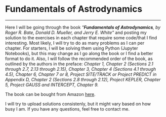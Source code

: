 # Fundamentals of Astrodynamics
---


Here I will be going through the book _"**Fundamentals of Astrodynamics**, by Roger R. Bate, Donald D. Mueller, and Jerry E. White"_ and posting my solution to the exercises in each chapter that require some code/that I find interesting. Most likely, I will try to do as many problems as I can per chapter. For starters, I will be solving them using Python (Jupyter Notebooks), but this may change as I go along the book or I find a better format to do it. Also, I will follow the recommended order of the book, as outlined by the authors in the preface: *Chapter 1, Chapter 2 (Sections 2.1 through 2.7, 2.13 through 2.15), Chapter 3, Chapter 4 (Sections 4.1 through 4.5), Chapter 6, Chapter 7 or 8, Project SITE/TRACK or Project PREDICT in Appendix D, Chapter 2 (Sections 2.8 through 2.12), Project KEPLER, Chapter 5, Project GAUSS and INTERCEPT, Chapter 9.*

The book can be bought from Amazon [here](https://www.amazon.com/Fundamentals-Astrodynamics-Dover-Aeronautical-Engineering/dp/0486600610/ref=sr_1_2?crid=1MQ9JQRTTP7G3&dchild=1&keywords=fundamentals+of+astrodynamics&qid=1604075436&sprefix=fundamentals+of+astro%2Caps%2C168&sr=8-2 "Amazon Link").

I will try to upload solutions consistenly, but it might vary based on how busy I am. If you have any questions, feel free to contact me. 
